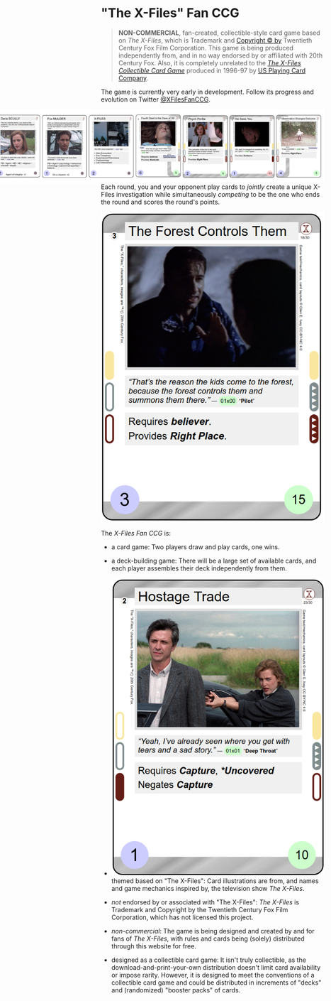 ---
---

"The X-Files" Fan CCG
=====================

> **NON-COMMERCIAL**, fan-created, collectible-style card game based
> on _The X-Files_, which is Trademark and [Copyright &copy;
> by](http://www.imdb.com/title/tt0106179/business) Twentieth Century
> Fox Film Corporation.  This game is being produced independently
> from, and in no way endorsed by or affiliated with 20th Century Fox.
> Also, it is completely unrelated to the _[The X-Files Collectible
> Card Game](https://wikipedia.org/wiki/The_X-Files_Collectible_Card_Game)_
> produced in 1996-97 by [US Playing Card
> Company](https://wikipedia.org/wiki/United_States_Playing_Card_Company).

The game is currently very early in development.  Follow its progress
and evolution on Twitter
[@XFilesFanCCG](https://twitter.com/XFilesFanCCG).

<img src="assets/images/20170826-sequenceOfPlay.jpg"
    style="width: 750px; max-width: 750px; float: right;"
/>

Each round, you and your opponent play cards to _jointly_ create a
unique X-Files investigation while simultaneously _competing_ to be
the one who ends the round and scores the round's points.

<img class="gutter card left" src="assets/images/20170826-2139-theForestControlsThem.png" />

The _X-Files Fan CCG_ is:
* a card game:  Two players draw and play cards, one wins.

* a deck-building game: There will be a large set of available cards,
and each player assembles their deck independently from them.

* <img class="gutter card right"
src="assets/images/20170826-2227-hostageTrade.png" /> themed based on
"The X-Files": Card illustrations are from, and names and game
mechanics inspired by, the television show _The X-Files_.

* _not_ endorsed by or associated with "The X-Files": _The X-Files_ is
Trademark and Copyright by the Twentieth Century Fox Film
Corporation, which has not licensed this project.

* _non-commercial_: The game is being designed and created by and for
fans of _The X-Files_, with rules and cards being (solely) distributed
through this website for free.

* designed as a collectible card game: It isn't truly collectible, as
the download-and-print-your-own distribution doesn't limit card
availability or impose rarity.  However, it is designed to meet the
conventions of a collectible card game and could be distributed in
increments of "decks" and (randomized) "booster packs" of cards.

